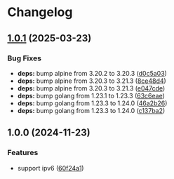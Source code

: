 # Changelog

## [1.0.1](https://github.com/soerenschneider/tunnelguard/compare/v1.0.0...v1.0.1) (2025-03-23)


### Bug Fixes

* **deps:** bump alpine from 3.20.2 to 3.20.3 ([d0c5a03](https://github.com/soerenschneider/tunnelguard/commit/d0c5a0315ead647e1ffc9f6d2310ca9e3f1719d9))
* **deps:** bump alpine from 3.20.3 to 3.21.3 ([8ce48d4](https://github.com/soerenschneider/tunnelguard/commit/8ce48d4550eb9a752067b152a2df4fa9a84a2e0d))
* **deps:** bump alpine from 3.20.3 to 3.21.3 ([e047cde](https://github.com/soerenschneider/tunnelguard/commit/e047cded32b27c1def725dd2911217f4ad670a18))
* **deps:** bump golang from 1.23.1 to 1.23.3 ([63c6eae](https://github.com/soerenschneider/tunnelguard/commit/63c6eaeca64eb31254aa19d82bab834a17b8afdf))
* **deps:** bump golang from 1.23.3 to 1.24.0 ([46a2b26](https://github.com/soerenschneider/tunnelguard/commit/46a2b262e9d1b8b47f70ceb23ab14d6fc0fdad38))
* **deps:** bump golang from 1.23.3 to 1.24.0 ([c137ba2](https://github.com/soerenschneider/tunnelguard/commit/c137ba2deac0a22128285d26f750eb77ac136738))

## 1.0.0 (2024-11-23)


### Features

* support ipv6 ([60f24a1](https://github.com/soerenschneider/tunnelguard/commit/60f24a11c5f9ecc233cc659456c12fe400e26351))
